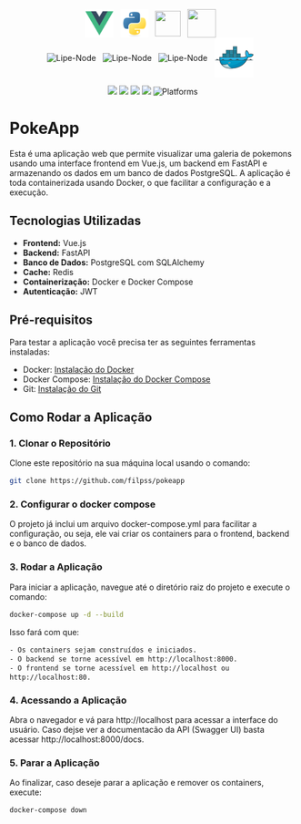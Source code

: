<p align="center">
  <img align="center" alt="Lipe-Node" height="50" width="50" src="https://raw.githubusercontent.com/devicons/devicon/master/icons/vuejs/vuejs-original.svg"/> &nbsp;
  <img align="center" alt="Lipe-Node" height="50" width="50" src="https://raw.githubusercontent.com/devicons/devicon/master/icons/python/python-original.svg"/> &nbsp;
  <img align="center" height="45" width="45" src="https://cdn.jsdelivr.net/gh/devicons/devicon@latest/icons/fastapi/fastapi-original.svg"/> &nbsp;
  <img align="center" height="50" width="50" src="https://cdn.jsdelivr.net/gh/devicons/devicon@latest/icons/postgresql/postgresql-original.svg"/> &nbsp;
  <br>
  <img align="center" alt="Lipe-Node" height="50" width="50" src="https://cdn.jsdelivr.net/gh/devicons/devicon@latest/icons/redis/redis-original.svg"/> &nbsp;
  <img align="center" alt="Lipe-Node" height="50" width="50" src="https://cdn.jsdelivr.net/gh/devicons/devicon@latest/icons/poetry/poetry-original.svg"/> &nbsp;
  <img align="center" alt="Lipe-Node" height="70" width="70" src="https://cdn.jsdelivr.net/gh/devicons/devicon@latest/icons/sqlalchemy/sqlalchemy-original.svg"/> &nbsp;
  <img align="center" alt="Lipe-Node" height="70" width="70" src="https://raw.githubusercontent.com/devicons/devicon/master/icons/docker/docker-original.svg"/> &nbsp;
</p>

<p align="center">
  <a href="https://angular.dev/"><img src="https://img.shields.io/badge/Vue-3-42b883.svg?style=flat-square"/></a>
  <a href="https://www.typescriptlang.org/"><img src="https://img.shields.io/badge/Python-3.11-yellow.svg?style=flat-square"/></a>
  <a href="https://www.typescriptlang.org/"><img src="https://img.shields.io/badge/PostgreSQL-16-336791.svg?style=flat-square"/></a>
  <a href="https://sass-lang.com/"><img src="https://img.shields.io/badge/Docker-26-28B8EB.svg?style=flat-square"/></a>
  <img src="https://img.shields.io/badge/Aplicação Web-purple.svg?style=flat-square"alt="Platforms">
</p>

# PokeApp

Esta é uma aplicação web que permite visualizar uma galeria de pokemons usando uma interface frontend em Vue.js, um backend em FastAPI e armazenando os dados em um banco de dados PostgreSQL. 
A aplicação é toda containerizada usando Docker, o que facilitar a configuração e a execução.

## Tecnologias Utilizadas

- **Frontend:** Vue.js
- **Backend:** FastAPI
- **Banco de Dados:** PostgreSQL com SQLAlchemy
- **Cache:** Redis
- **Containerização:** Docker e Docker Compose
- **Autenticação:** JWT

## Pré-requisitos

Para testar a aplicação você precisa ter as seguintes ferramentas instaladas:

- Docker: [Instalação do Docker](https://docs.docker.com/get-docker/)
- Docker Compose: [Instalação do Docker Compose](https://docs.docker.com/compose/install/)
- Git: [Instalação do Git](https://git-scm.com/book/en/v2/Getting-Started-Installing-Git)

## Como Rodar a Aplicação

### 1. Clonar o Repositório

Clone este repositório na sua máquina local usando o comando:

``` bash
git clone https://github.com/filpss/pokeapp
```

### 2. Configurar o docker compose

O projeto já inclui um arquivo docker-compose.yml para facilitar a configuração, ou seja, ele vai criar os containers para o frontend, backend e o banco de dados.

### 3. Rodar a Aplicação

Para iniciar a aplicação, navegue até o diretório raiz do projeto e execute o comando:

```bash
docker-compose up -d --build
```

Isso fará com que:

    - Os containers sejam construídos e iniciados.
    - O backend se torne acessível em http://localhost:8000.
    - O frontend se torne acessível em http://localhost ou http://localhost:80.

### 4. Acessando a Aplicação

Abra o navegador e vá para http://localhost para acessar a interface do usuário.
Caso dejse ver a documentacão da API (Swagger UI) basta acessar http://localhost:8000/docs.

### 5. Parar a Aplicação

Ao finalizar, caso deseje parar a aplicação e remover os containers, execute:
```bash
docker-compose down
```

